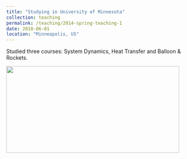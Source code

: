 ```yaml
---
title: "Studying in University of Minnesota"
collection: teaching
permalink: /teaching/2014-spring-teaching-1
date: 2018-06-01
location: "Minneapolis, US"
---
```


Studied three courses: System Dynamics, Heat Transfer and Balloon & Rockets. 

<img src='https://jingyu198.github.io/jingyu.github.io/images/img1.png' style='width: 460px; height: 230px;'> 
